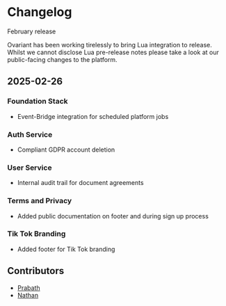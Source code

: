 # Changelog

February release

Ovariant has been working tirelessly to bring Lua integration to release. Whilst we cannot disclose Lua pre-release notes please take a look at our public-facing changes to the platform.


## 2025-02-26

### Foundation Stack
- Event-Bridge integration for scheduled platform jobs

### Auth Service
- Compliant GDPR account deletion

### User Service
- Internal audit trail for document agreements

### Terms and Privacy
- Added public documentation on footer and during sign up process

### Tik Tok Branding
- Added footer for Tik Tok branding

## Contributors
- [Prabath](https://www.linkedin.com/in/prabath-udakandage-661187199/)
- [Nathan](https://www.linkedin.com/in/nathan-nguyen-1b40b1188/)
